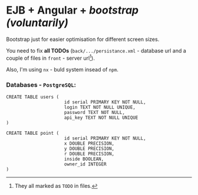 # EJB + Angular + *bootstrap (voluntarily)*

Bootstrap just for easier optimisation for different screen sizes.

You need to fix **all TODOs** (`back/.../persistance.xml` - database url and a couple of files in `front` - server url[^1]).

Also, I'm using `nx` - buld system insead of `npm`.


### Databases - `PostgreSQL`:
```
CREATE TABLE users (
                      id serial PRIMARY KEY NOT NULL,
                      login TEXT NOT NULL UNIQUE,
                      password TEXT NOT NULL,
                      api_key TEXT NOT NULL UNIQUE
)
```
```
CREATE TABLE point (
                      id serial PRIMARY KEY NOT NULL,
                      x DOUBLE PRECISION,
                      y DOUBLE PRECISION,
                      r DOUBLE PRECISION,
                      inside BOOLEAN,
                      owner_id INTEGER
)
```

[^1]: They all marked as `TODO` in files.
